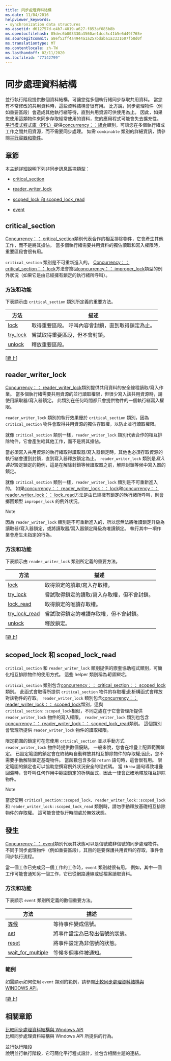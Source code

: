 ```yaml
---
title: 同步處理資料結構
ms.date: 11/04/2016
helpviewer_keywords:
- synchronization data structures
ms.assetid: d612757d-e4b7-4019-a627-f853af085b8b
ms.openlocfilehash: 85dec6b003330a3560ae1dcc5c41b5e6d49f765e
ms.sourcegitcommit: a8ef52ff4a4944a1a257bdaba1a3331607fb8d0f
ms.translationtype: MT
ms.contentlocale: zh-TW
ms.lasthandoff: 02/11/2020
ms.locfileid: "77142799"
---
```

# <a name="synchronization-data-structures"></a>同步處理資料結構

並行執行階段提供數個資料結構，可讓您從多個執行緒同步存取共用資料。 當您有不常修改的共用資料時，這些資料結構會很有用。 比方說，同步處理物件（例如重要區段）會造成其他執行緒等待，直到共用資源可供使用為止。 因此，如果您使用這類物件來同步存取經常使用的資料，您的應用程式可能會失去擴充性。 [平行模式程式庫（PPL）](../../parallel/concrt/parallel-patterns-library-ppl.md)提供[concurrency：：組合](../../parallel/concrt/reference/combinable-class.md)類別，可讓您在多個執行緒或工作之間共用資源，而不需要同步處理。 如需 `combinable` 類別的詳細資訊，請參閱[平行容器和物件](../../parallel/concrt/parallel-containers-and-objects.md)。

## <a name="top"></a> 章節

本主題詳細說明下列非同步訊息區塊類型：

- [critical_section](#critical_section)

- [reader_writer_lock](#reader_writer_lock)

- [scoped_lock 和 scoped_lock_read](#scoped_lock)

- [event](#event)

## <a name="critical_section"></a>critical_section

[Concurrency：： critical_section](../../parallel/concrt/reference/critical-section-class.md)類別代表合作的相互排除物件，它會產生其他工作，而不是將其搶佔。 當多個執行緒需要共用資料的獨佔讀取和寫入權限時，重要區段會很有用。

`critical_section` 類別是不可重新進入的。 [Concurrency：： critical_section：： lock](reference/critical-section-class.md#lock)方法會擲回[concurrency：： improper_lock](../../parallel/concrt/reference/improper-lock-class.md)類型的例外狀況（如果它是由已經擁有鎖定的執行緒所呼叫）。

### <a name="methods-and-features"></a>方法和功能

下表顯示由 `critical_section` 類別所定義的重要方法。

|方法|描述|
|------------|-----------------|
|[lock](reference/critical-section-class.md#lock)|取得重要區段。 呼叫內容會封鎖，直到取得鎖定為止。|
|[try_lock](reference/critical-section-class.md#try_lock)|嘗試取得重要區段，但不會封鎖。|
|[unlock](reference/critical-section-class.md#unlock)|釋放重要區段。|

[[靠上](#top)]

## <a name="reader_writer_lock"></a>reader_writer_lock

[Concurrency：： reader_writer_lock](../../parallel/concrt/reference/reader-writer-lock-class.md)類別提供共用資料的安全線程讀取/寫入作業。 當多個執行緒需要共用資源的並行讀取權限，但很少寫入該共用資源時，請使用讀取器/寫入器鎖定。 此類別在任何時間都只會提供物件的一個執行緒寫入權限。

`reader_writer_lock` 類別的執行效果優於 `critical_section` 類別，因為 `critical_section` 物件會取得共用資源的獨佔存取權，以防止並行讀取權限。

就像 `critical_section` 類別一樣，`reader_writer_lock` 類別代表合作的相互排除物件，它會產生給其他工作，而不是將其搶佔。

當必須寫入共用資源的執行緒取得讀取器/寫入器鎖定時，其他也必須存取資源的執行緒會遭到封鎖，直到寫入器釋放鎖定為止。 `reader_writer_lock` 類別是*寫入喜好*設定鎖定的範例，這是在解除封鎖等候讀取器之前，解除封鎖等候中寫入器的鎖定。

就像 `critical_section` 類別一樣，`reader_writer_lock` 類別是不可重新進入的。 如果[concurrency：： reader_writer_lock：： lock](reference/reader-writer-lock-class.md#lock)和[concurrency：： reader_writer_lock：： lock_read](reference/reader-writer-lock-class.md#lock_read)方法是由已經擁有鎖定的執行緒所呼叫，則會擲回類型 `improper_lock` 的例外狀況。

> [!NOTE]
> 因為 `reader_writer_lock` 類別是不可重新進入的，所以您無法將唯讀鎖定升級為讀取器/寫入器鎖定，或將讀取器/寫入器鎖定降級為唯讀鎖定。 執行其中一項作業會產生未指定的行為。

### <a name="methods-and-features"></a>方法和功能

下表顯示由 `reader_writer_lock` 類別所定義的重要方法。

|方法|描述|
|------------|-----------------|
|[lock](reference/reader-writer-lock-class.md#lock)|取得鎖定的讀取/寫入存取權。|
|[try_lock](reference/reader-writer-lock-class.md#try_lock)|嘗試取得鎖定的讀取/寫入存取權，但不會封鎖。|
|[lock_read](reference/reader-writer-lock-class.md#lock_read)|取得鎖定的唯讀存取權。|
|[try_lock_read](reference/reader-writer-lock-class.md#try_lock_read)|嘗試取得鎖定的唯讀存取權，但不會封鎖。|
|[unlock](reference/reader-writer-lock-class.md#unlock)|釋放鎖定。|

[[靠上](#top)]

## <a name="scoped_lock"></a>scoped_lock 和 scoped_lock_read

`critical_section` 和 `reader_writer_lock` 類別提供的嵌套協助程式類別，可簡化相互排除物件的使用方式。 這些 helper 類別稱為*範圍鎖定*。

`critical_section` 類別包含[concurrency：： critical_section：： scoped_lock](reference/critical-section-class.md#critical_section__scoped_lock_class)類別。 此函式會取得所提供 `critical_section` 物件的存取權;此析構函式會釋放對該物件的存取。 `reader_writer_lock` 類別包含[concurrency：： reader_writer_lock：： scoped_lock](reference/reader-writer-lock-class.md#scoped_lock_class)類別，這與 `critical_section::scoped_lock`相似，不同之處在于它會管理所提供 `reader_writer_lock` 物件的寫入權限。 `reader_writer_lock` 類別也包含[concurrency：： reader_writer_lock：： scoped_lock_read](reference/reader-writer-lock-class.md#scoped_lock_read_class)類別。 這個類別會管理所提供 `reader_writer_lock` 物件的讀取權限。

限定範圍的鎖定可在您使用 `critical_section` 並以手動方式 `reader_writer_lock` 物件時提供數個優點。 一般來說，您會在堆疊上配置範圍鎖定。 已設定範圍的鎖定會在終結時自動釋放其相互排除物件的存取權;因此，您不需要手動解除鎖定基礎物件。 當函數包含多個 `return` 語句時，這會很有用。 限定範圍的鎖定也可以協助您撰寫例外狀況安全的程式碼。 當 `throw` 語句導致堆疊回溯時，會呼叫任何作用中範圍鎖定的析構函式，因此一律會正確地釋放相互排除物件。

> [!NOTE]
> 當您使用 `critical_section::scoped_lock`、`reader_writer_lock::scoped_lock`和 `reader_writer_lock::scoped_lock_read` 類別時，請勿手動釋放基礎相互排除物件的存取權。 這可能會使執行時間處於無效狀態。

## <a name="event"></a>發生

[Concurrency：： event](../../parallel/concrt/reference/event-class.md)類別代表其狀態可以是信號或非信號的同步處理物件。 不同于同步處理物件（例如重要區段），其目的是要保護共用資料的存取，事件會同步執行流程。

當一個工作已完成另一個工作的工作時，`event` 類別就很有用。 例如，其中一個工作可能會通知另一個工作，它已從網路連線或從檔案讀取資料。

### <a name="methods-and-features"></a>方法和功能

下表顯示 `event` 類別所定義的數個重要方法。

|方法|描述|
|------------|-----------------|
|[等候](reference/event-class.md#wait)|等待事件變成信號。|
|[set](reference/event-class.md#set)|將事件設定為已發出信號的狀態。|
|[reset](reference/event-class.md#reset)|將事件設定為非信號的狀態。|
|[wait_for_multiple](reference/event-class.md#wait_for_multiple)|等候多個事件被通知。|

### <a name="example"></a>範例

如需顯示如何使用 `event` 類別的範例，請參閱[比較同步處理資料結構與 WINDOWS API](../../parallel/concrt/comparing-synchronization-data-structures-to-the-windows-api.md)。

[[靠上](#top)]

## <a name="related-sections"></a>相關章節

[比較同步處理資料結構與 Windows API](../../parallel/concrt/comparing-synchronization-data-structures-to-the-windows-api.md)<br/>
比較同步處理資料結構與 Windows API 所提供的行為。

[並行執行階段](../../parallel/concrt/concurrency-runtime.md)<br/>
說明並行執行階段，它可簡化平行程式設計，並包含相關主題的連結。
